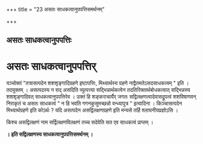 +++
title = "23 असतः साधकत्वानुपपत्तिसमर्थनम्"

+++


## असतः साधकत्वानुपपत्तिः

# असतः साधकत्वानुपपत्तिर् 

यञ्चोक्तं "तत्रासत्पदेन शशशृङ्गादिग्रहणे इष्टापत्तिः, मिथ्यार्थस्य ग्रहणे नाद्वैतमतेऽसदसाधकत्वम् " इति । तदयुक्तम् । असत्पदस्य न सद् असदिति व्युत्पत्त्या सद्भिन्नार्थकत्वेन तदतिरिक्तार्थबोधकत्वात् सद्भिन्नस्य शशशृङ्गादिवत् साधकत्वानुपपत्तिरेव । उक्तं हि शङ्कराचार्यैर् जगतः सद्विलक्षणत्वादेवासद्रूपत्वं शशविषाणवन् निराकृतं च असतः साधकत्वं " न हि भवति गगनकुसुमच्छन्नो वन्ध्यापुत्र " इत्यादिना । किञ्चासत्पदेन मिथ्यार्थग्रहणे इति कोऽर्थः ? यदि असत्पदेन असद्विलक्षणग्रहणे इति मन्यसे तर्हि श्लाघनीयप्रज्ञोऽसि ।

किश्च असद्विलक्षणं नाम सर्द्विलक्षणविलक्षणं तच्च सदेवेति सत एव साधकत्वं प्राप्तम् ।

**। इति सद्विलक्षणस्य साधकत्वानुपपत्तिसमर्थनम् ।**

